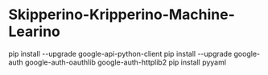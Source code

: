 # Skipperino-Kripperino-Machine-Learino

pip install --upgrade google-api-python-client
pip install --upgrade google-auth google-auth-oauthlib google-auth-httplib2
pip install pyyaml